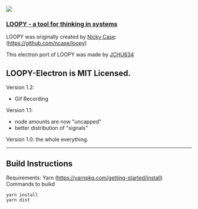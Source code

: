 ![](https://i.imgur.com/S8c7E8o.gif)

### [LOOPY - a tool for thinking in systems](http://ncase.me/loopy/)

LOOPY was originally created by [Nicky Case](https://github.com/ncase/loopy): (https://github.com/ncase/loopy)

This electron port of LOOPY was made by [JCHU634](https://github.com/jchu634)

LOOPY-Electron is MIT Licensed.
---
Version 1.2:
- Gif Recording

Version 1.1:    
- node amounts are now "uncapped"    
- better distribution of "signals"

Version 1.0: the whole everything.

---
## Build Instructions
Requirements: Yarn (https://yarnpkg.com/getting-started/install)
Commands to buikd
```
yarn install
yarn dist
````